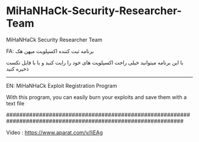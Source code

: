 # MiHaNHaCk-Security-Researcher-Team
MiHaNHaCk Security Researcher Team

FA:
برنامه ثبت کننده اکسپلویت میهن هک

با این برنامه میتوانید خیلی راحت اکسپلویت های خود را رایت کنید و با با فایل تکست ذخیره کنید 

---------------------------------------------------------------------------------------------------------

EN:
MiHaNHaCk Exploit Registration Program

With this program, you can easily burn your exploits and save them with a text file


##############################################################################################################

Video : https://www.aparat.com/v/IiEAg
